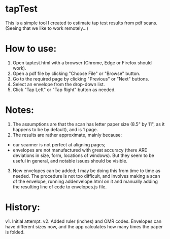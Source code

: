 # tapTest
This is a simple tool I created to estimate tap test results from pdf scans.
(Seeing that we like to work remotely...)

# How to use:
1. Open taptest.html with a browser (Chrome, Edge or Firefox should work).
2. Open a pdf file by clicking "Choose File" or "Browse" button.
3. Go to the required page by clicking "Previous" or "Next" buttons.
4. Select an envelope from the drop-down list.
5. Click "Tap Left" or "Tap Right" button as needed.

# Notes:
1. The assumptions are that the scan has letter paper size (8.5" by 11", as it happens to be by default),
 and is 1 page.
2. The results are rather approximate, mainly because:
- our scanner is not perfect at aligning pages;
- envelopes are not manufactured with great accuracy
  (there ARE deviations in size, form, locations of windows).
 But they seem to be useful in general, and notable issues should be visible.
3. New envelopes can be added; I may be doing this from time to time as needed.
 The procedure is not too difficult, and involves making a scan of the envelope,
  running addenvelope.html on it and manually adding the resulting line of code to envelopes.js file.

# History:
v1. Initial attempt.
v2. Added ruler (inches) and OMR codes.
  Envelopes can have different sizes now,
   and the app calculates how many times the paper is folded.
